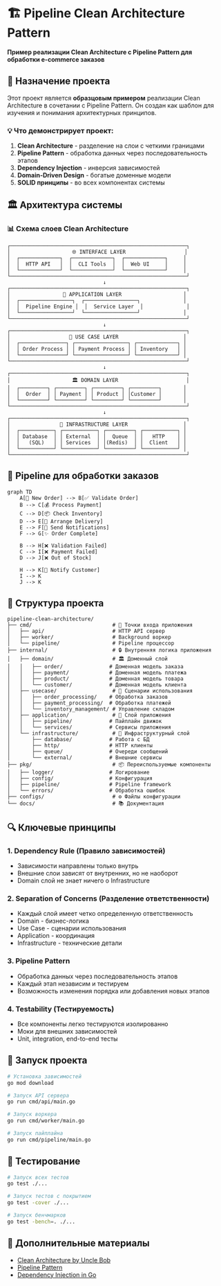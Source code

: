 # 🏗️ Pipeline Clean Architecture Pattern

**Пример реализации Clean Architecture с Pipeline Pattern для обработки e-commerce заказов**

## 🎯 Назначение проекта

Этот проект является **образцовым примером** реализации Clean Architecture в сочетании с Pipeline Pattern. Он создан как шаблон для изучения и понимания архитектурных принципов.

### 💡 Что демонстрирует проект:

1. **Clean Architecture** - разделение на слои с четкими границами
2. **Pipeline Pattern** - обработка данных через последовательность этапов
3. **Dependency Injection** - инверсия зависимостей
4. **Domain-Driven Design** - богатые доменные модели
5. **SOLID принципы** - во всех компонентах системы

## 🏛️ Архитектура системы

### 📊 Схема слоев Clean Architecture

```
┌─────────────────────────────────────────────────────────┐
│                    🌐 INTERFACE LAYER                   │
│  ┌─────────────┐  ┌─────────────┐  ┌─────────────┐     │
│  │  HTTP API   │  │  CLI Tools  │  │  Web UI     │     │
│  └─────────────┘  └─────────────┘  └─────────────┘     │
└─────────────────────────────────────────────────────────┘
                               ↓
┌─────────────────────────────────────────────────────────┐
│                 🚀 APPLICATION LAYER                    │
│  ┌─────────────────┐  ┌─────────────────┐              │
│  │  Pipeline Engine │  │  Service Layer  │              │
│  └─────────────────┘  └─────────────────┘              │
└─────────────────────────────────────────────────────────┘
                               ↓
┌─────────────────────────────────────────────────────────┐
│                   💼 USE CASE LAYER                     │
│  ┌───────────────┐ ┌─────────────────┐ ┌─────────────┐ │
│  │ Order Process │ │ Payment Process │ │ Inventory   │ │
│  └───────────────┘ └─────────────────┘ └─────────────┘ │
└─────────────────────────────────────────────────────────┘
                               ↓
┌─────────────────────────────────────────────────────────┐
│                    🏛️ DOMAIN LAYER                      │
│  ┌─────────┐ ┌─────────┐ ┌─────────┐ ┌─────────┐       │
│  │  Order  │ │ Payment │ │ Product │ │Customer │       │
│  └─────────┘ └─────────┘ └─────────┘ └─────────┘       │
└─────────────────────────────────────────────────────────┘
                               ↓
┌─────────────────────────────────────────────────────────┐
│                🔧 INFRASTRUCTURE LAYER                  │
│  ┌───────────┐ ┌───────────┐ ┌─────────┐ ┌───────────┐ │
│  │ Database  │ │ External  │ │  Queue  │ │   HTTP    │ │
│  │   (SQL)   │ │ Services  │ │(Redis)  │ │  Client   │ │
│  └───────────┘ └───────────┘ └─────────┘ └───────────┘ │
└─────────────────────────────────────────────────────────┘
```

## 🔄 Pipeline для обработки заказов

```mermaid
graph TD
    A[📝 New Order] --> B[✅ Validate Order]
    B --> C[💰 Process Payment]
    C --> D[📦 Check Inventory]
    D --> E[🚚 Arrange Delivery]
    E --> F[📧 Send Notifications]
    F --> G[✨ Order Complete]
    
    B --> H[❌ Validation Failed]
    C --> I[❌ Payment Failed]
    D --> J[❌ Out of Stock]
    
    H --> K[📱 Notify Customer]
    I --> K
    J --> K
```

## 📁 Структура проекта

```
pipeline-clean-architecture/
├── cmd/                          # 🚀 Точки входа приложения
│   ├── api/                      # HTTP API сервер
│   ├── worker/                   # Background воркер
│   └── pipeline/                 # Pipeline процессор
├── internal/                     # 🔒 Внутренняя логика приложения
│   ├── domain/                   # 🏛️ Доменный слой
│   │   ├── order/               # Доменная модель заказа
│   │   ├── payment/             # Доменная модель платежа
│   │   ├── product/             # Доменная модель товара
│   │   └── customer/            # Доменная модель клиента
│   ├── usecase/                  # 💼 Сценарии использования
│   │   ├── order_processing/    # Обработка заказов
│   │   ├── payment_processing/  # Обработка платежей
│   │   └── inventory_management/ # Управление складом
│   ├── application/              # 🚀 Слой приложения
│   │   ├── pipeline/            # Пайплайн движок
│   │   └── services/            # Сервисы приложения
│   └── infrastructure/           # 🔧 Инфраструктурный слой
│       ├── database/            # Работа с БД
│       ├── http/                # HTTP клиенты
│       ├── queue/               # Очереди сообщений
│       └── external/            # Внешние сервисы
├── pkg/                          # 📦 Переиспользуемые компоненты
│   ├── logger/                  # Логирование
│   ├── config/                  # Конфигурация
│   ├── pipeline/                # Pipeline framework
│   └── errors/                  # Обработка ошибок
├── configs/                      # ⚙️ Файлы конфигурации
└── docs/                         # 📚 Документация
```

## 🔍 Ключевые принципы

### 1. **Dependency Rule (Правило зависимостей)**
- Зависимости направлены только внутрь
- Внешние слои зависят от внутренних, но не наоборот
- Domain слой не знает ничего о Infrastructure

### 2. **Separation of Concerns (Разделение ответственности)**
- Каждый слой имеет четко определенную ответственность
- Domain - бизнес-логика
- Use Case - сценарии использования
- Application - координация
- Infrastructure - технические детали

### 3. **Pipeline Pattern**
- Обработка данных через последовательность этапов
- Каждый этап независим и тестируем
- Возможность изменения порядка или добавления новых этапов

### 4. **Testability (Тестируемость)**
- Все компоненты легко тестируются изолированно
- Моки для внешних зависимостей
- Unit, integration, end-to-end тесты

## 🚀 Запуск проекта

```bash
# Установка зависимостей
go mod download

# Запуск API сервера
go run cmd/api/main.go

# Запуск воркера
go run cmd/worker/main.go

# Запуск пайплайна
go run cmd/pipeline/main.go
```

## 🧪 Тестирование

```bash
# Запуск всех тестов
go test ./...

# Запуск тестов с покрытием
go test -cover ./...

# Запуск бенчмарков
go test -bench=. ./...
```

## 📖 Дополнительные материалы

- [Clean Architecture by Uncle Bob](https://blog.cleancoder.com/uncle-bob/2012/08/13/the-clean-architecture.html)
- [Pipeline Pattern](https://martinfowler.com/articles/collection-pipeline/)
- [Dependency Injection in Go](https://blog.drewolson.org/dependency-injection-in-go)